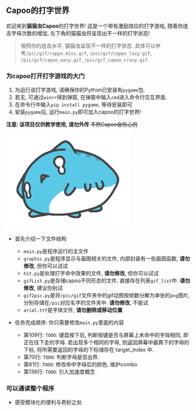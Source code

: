 ## Capoo的打字世界

欢迎来到**猫猫虫Capoo**的打字世界! 这是一个带有激励效应的打字游戏, 随着你连击字母次数的增加, 左下角的猫猫虫将呈现出不一样的打字状态!
> 按照你的连击水平, 猫猫虫呈现不一样的打字状态. 具体可以参考``/pic/gif/cappo_miss.gif``, ``/pic/gif/cappo_lazy.gif``, ``/pic/gif/capoo_easy.gif``, ``/pic/gif_capoo_crazy.gif``.

### 为capoo打开打字游戏的大门

1. 为运行该打字游戏, 请确保你的Python已安装有``pygame``包. 
2. 若无, 可通过``win+r``得到弹窗, 在弹窗中输入``cmd``进入命令行交互界面.  
3. 在命令行中输入``pip install pygame``, 等待安装即可
4. 安装``pygame``后, 运行``main.py``即可加入capoo的打字世界!

**注意: 该项目仅供教学使用, 请勿外传** ~~不然Capoo会伤心的~~

![crying_capoo](./pic/gif/capoo_crying.gif)

- 首先介绍一下文件结构
  - ``main.py``是程序运行的主文件
  - ``graphic.py``是程序显示与画图相关的文件, 内部封装有一些画图函数, **请勿修改**, 但你可以试试
  - ``hit.py``是处理打字命中效果的文件, **请勿修改**, 但你可以试试
  - ``gifList.py``是存储capoo不同形态的文件, 直接存在列表``gif_list``中. **请勿修改**, 建议你别试
  - ``gif2pic.py``是将``/pic/gif``文件夹中的gif动图按帧数分解为单张的``png``图片, 分别存储在``/pic``对应名字的文件夹中. **请勿修改**, 不能试
  - ``arial.ttf``是字体文件, **请勿删除或移动位置**

- 任务完成顺序: 你只需要修改``main.py``里面的内容
  - 第109行: ``TODO``: 键盘按下后, 判断按键是否与屏幕上未命中的字母相同, 即正在往下走的字母. 若出现多个相同的字母, 则返回屏幕中最靠下的字母的下标, 将所需要返回的字母的下标储存在 target_index 中.
  - 第70行: ``TODO``: 判断字母是否出界.
  - 第81行: ``TODO``: 修改命中字母后的颜色, 维护combo
  - 第136行: ``TODO``: 引入加速度概念

### 可以通读整个程序
- 感受模块化的便利与奇妙之处